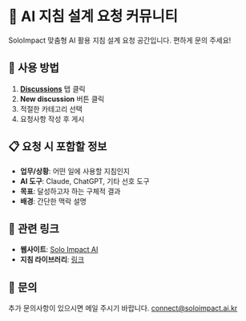 # 🎯 AI 지침 설계 요청 커뮤니티
SoloImpact 맞춤형 AI 활용 지침 설계 요청 공간입니다. 편하게 문의 주세요!

## 🚀 사용 방법
1. **[Discussions](https://github.com/connectpark/instruction-requests/discussions)** 탭 클릭
2. **New discussion** 버튼 클릭
3. 적절한 카테고리 선택
4. 요청사항 작성 후 게시

## 📋 요청 시 포함할 정보
- **업무/상황**: 어떤 일에 사용할 지침인지
- **AI 도구**: Claude, ChatGPT, 기타 선호 도구
- **목표**: 달성하고자 하는 구체적 결과
- **배경**: 간단한 맥락 설명

## 🔗 관련 링크
- **웹사이트**: [Solo Impact AI](https://www.soloimpact.ai.kr)
- **지침 라이브러리**: [링크](https://www.soloimpact.ai.kr/tag/instructions-library/)

## 📧 문의
추가 문의사항이 있으시면 메일 주시기 바랍니다. connect@soloimpact.ai.kr
